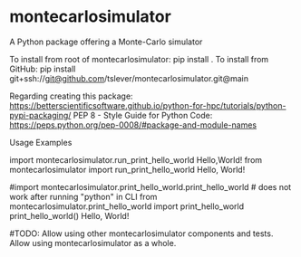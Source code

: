 # montecarlosimulator
A Python package offering a Monte-Carlo simulator


To install from root of montecarlosimulator: pip install .
To install from GitHub: pip install git+ssh://git@github.com/tslever/montecarlosimulator.git@main


Regarding creating this package: https://betterscientificsoftware.github.io/python-for-hpc/tutorials/python-pypi-packaging/
PEP 8 - Style Guide for Python Code:  https://peps.python.org/pep-0008/#package-and-module-names


Usage Examples

import montecarlosimulator.run_print_hello_world
Hello,World!
from montecarlosimulator import run_print_hello_world
Hello, World!

#import montecarlosimulator.print_hello_world.print_hello_world # does not work after running "python" in CLI
from montecarlosimulator.print_hello_world import print_hello_world
print_hello_world()
Hello, World!

#TODO: Allow using other montecarlosimulator components and tests. Allow using montecarlosimulator as a whole.